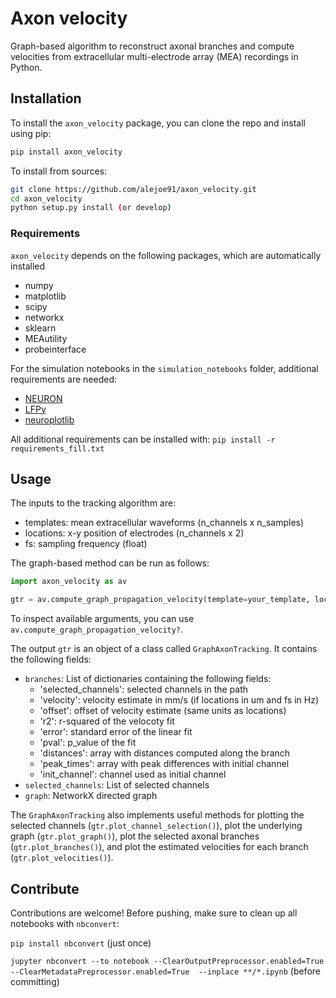 # Axon velocity

Graph-based algorithm to reconstruct axonal branches and compute velocities from extracellular 
multi-electrode array (MEA) recordings in Python.

## Installation 

To install the `axon_velocity` package, you can clone the repo and install using pip:

```bash
pip install axon_velocity
```

To install from sources:

```bash
git clone https://github.com/alejoe91/axon_velocity.git
cd axon_velocity
python setup.py install (or develop)
```

### Requirements

`axon_velocity` depends on the following packages, which are automatically installed

- numpy
- matplotlib
- scipy
- networkx
- sklearn
- MEAutility
- probeinterface

For the simulation notebooks in the `simulation_notebooks` folder, additional requirements are needed:

- [NEURON](https://www.neuron.yale.edu/neuron/)
- [LFPy](https://lfpy.readthedocs.io/en/latest/)
- [neuroplotlib](https://github.com/alejoe91/neuroplotlib)

All additional requirements can be installed with: `pip install -r requirements_fill.txt`

## Usage

The inputs to the tracking algorithm are:

- templates: mean extracellular waveforms (n_channels x n_samples)
- locations: x-y position of electrodes (n_channels x 2)
- fs: sampling frequency (float)

The graph-based method can be run as follows:

```python
import axon_velocity as av

gtr = av.compute_graph_propagation_velocity(template=your_template, locations=your_locations)
```

To inspect available arguments, you can use `av.compute_graph_propagation_velocity?`. 

The output `gtr` is an object of a class called `GraphAxonTracking`. 
It contains the following fields:

- `branches`: List of dictionaries containing the following fields:
    - 'selected_channels': selected channels in the path
    - 'velocity': velocity estimate in mm/s (if locations in um and fs in Hz)
    - 'offset': offset of velocity estimate (same units as locations)
    - 'r2': r-squared of the velocoty fit
    - 'error': standard error of the linear fit
    - 'pval': p_value of the fit
    - 'distances': array with distances computed along the branch
    - 'peak_times': array with peak differences with initial channel
    - 'init_channel': channel used as initial channel
- `selected_channels`: List of selected channels
- `graph`: NetworkX directed graph 

The `GraphAxonTracking` also implements useful methods for plotting the selected channels 
(`gtr.plot_channel_selection()`), plot the underlying graph (`gtr.plot_graph()`), plot the selected axonal branches 
(`gtr.plot_branches()`), and plot the estimated velocities for each branch (`gtr.plot_velocities()`).
    
  
## Contribute

Contributions are welcome! Before pushing, make sure to clean up all notebooks with `nbconvert`:

`pip install nbconvert` (just once)

`jupyter nbconvert --to notebook --ClearOutputPreprocessor.enabled=True --ClearMetadataPreprocessor.enabled=True  --inplace **/*.ipynb` (before committing) 